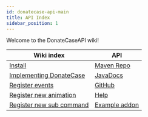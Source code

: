 ```yaml
---
id: donatecase-api-main
title: API Index
sidebar_position: 1
---
```

Welcome to the DonateCaseAPI wiki!


| Wiki index                                       | API                                                                                                               |
|--------------------------------------------------|-------------------------------------------------------------------------------------------------------------------|
| [Install](install)                               | [Maven Repo](https://repo.jodexindustries.xyz/#/releases/com/jodexindustries/donatecase/DonateCaseAPI)            |
| [Implementing DonateCase](implementing)          | [JavaDocs](https://repo.jodexindustries.xyz/javadoc/releases/com/jodexindustries/donatecase/DonateCaseAPI/latest) |
| [Register events](register-events)               | [GitHub](https://github.com/Jodexx/DonateCaseAPI)                                                                 |
| [Register new animation](register-animations)    | [Help](https://discord.gg/NVE4vWnJ9j)                                                                             |
| [Register new sub command](register-subcommands) | [Example addon](https://github.com/Jodexx/DonateCase/tree/main/TestAddon)                                         |